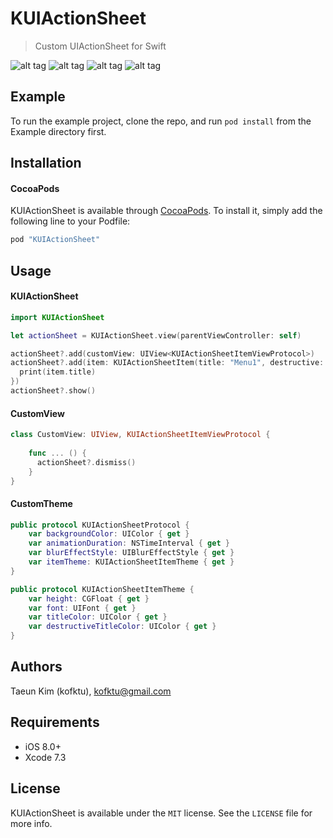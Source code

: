 # KUIActionSheet
> Custom UIActionSheet for Swift

![alt tag](Screenshot/Default.png)
![alt tag](Screenshot/DefaultWithCustomView.png)
![alt tag](Screenshot/CustomTheme.png)
![alt tag](Screenshot/CustomXib.png)

## Example
To run the example project, clone the repo, and run `pod install` from the Example directory first.

## Installation

#### CocoaPods
KUIActionSheet is available through [CocoaPods](http://cocoapods.org). To install
it, simply add the following line to your Podfile:

```ruby
pod "KUIActionSheet"
```

## Usage

#### KUIActionSheet
```Swift 
import KUIActionSheet

let actionSheet = KUIActionSheet.view(parentViewController: self)

actionSheet?.add(customView: UIView<KUIActionSheetItemViewProtocol>)
actionSheet?.add(item: KUIActionSheetItem(title: "Menu1", destructive: false) { [weak self] (item) in
  print(item.title)
})
actionSheet?.show()

```

#### CustomView
```Swift 
class CustomView: UIView, KUIActionSheetItemViewProtocol {
    
    func ... () {
      actionSheet?.dismiss()
    }
}

```

#### CustomTheme
```Swift 
public protocol KUIActionSheetProtocol {
    var backgroundColor: UIColor { get }
    var animationDuration: NSTimeInterval { get }
    var blurEffectStyle: UIBlurEffectStyle { get }
    var itemTheme: KUIActionSheetItemTheme { get }
}

public protocol KUIActionSheetItemTheme {
    var height: CGFloat { get }
    var font: UIFont { get }
    var titleColor: UIColor { get }
    var destructiveTitleColor: UIColor { get }
}

```

## Authors

Taeun Kim (kofktu), <kofktu@gmail.com>

## Requirements

- iOS 8.0+
- Xcode 7.3

## License

KUIActionSheet is available under the ```MIT``` license. See the ```LICENSE``` file for more info.
